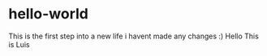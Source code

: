 # hello-world
This is the first step into a new life 
i havent made any changes :) 
Hello This is Luis    
